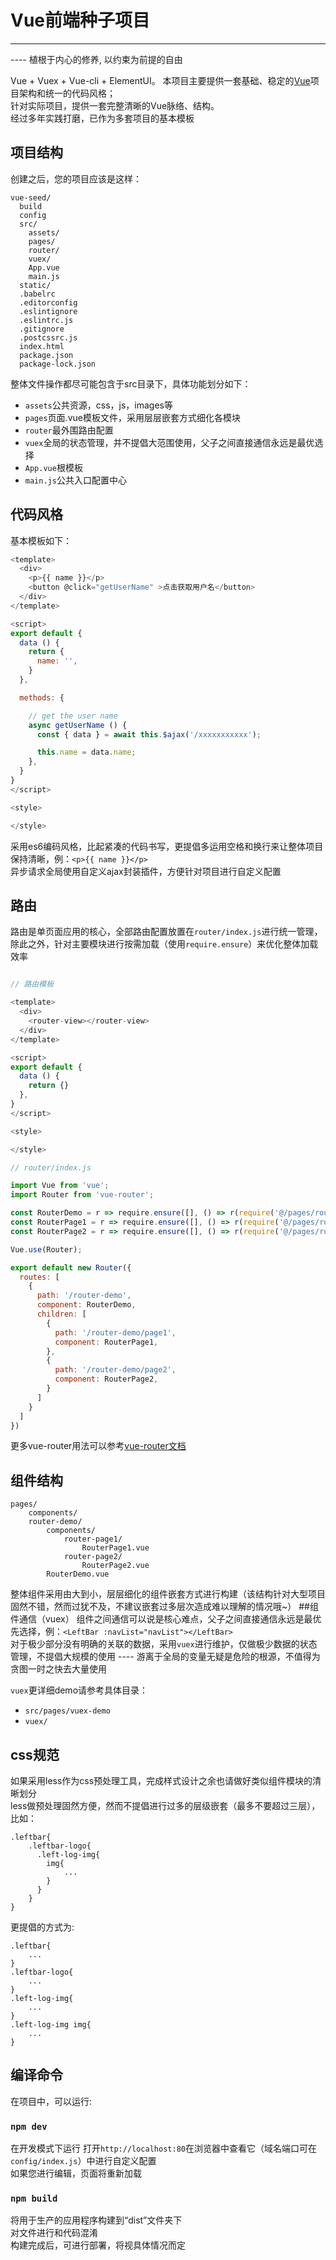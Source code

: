 # Vue前端种子项目

------
---- 植根于内心的修养, 以约束为前提的自由

Vue + Vuex + Vue-cli + ElementUI。 本项目主要提供一套基础、稳定的[Vue](https://cn.vuejs.org/)项目架构和统一的代码风格；<br>
针对实际项目，提供一套完整清晰的Vue脉络、结构。<br>
经过多年实践打磨，已作为多套项目的基本模板<br>


## 项目结构
创建之后，您的项目应该是这样：
```
vue-seed/
  build
  config
  src/
    assets/
    pages/
    router/
    vuex/
    App.vue
    main.js
  static/
  .babelrc
  .editorconfig
  .eslintignore
  .eslintrc.js
  .gitignore
  .postcssrc.js
  index.html
  package.json
  package-lock.json
```
整体文件操作都尽可能包含于src目录下，具体功能划分如下：
* `assets`公共资源，css，js，images等
* `pages`页面.vue模板文件，采用层层嵌套方式细化各模块
* `router`最外围路由配置
* `vuex`全局的状态管理，并不提倡大范围使用，父子之间直接通信永远是最优选择
* `App.vue`根模板
* `main.js`公共入口配置中心

## 代码风格
基本模板如下：
```js
<template>
  <div>
    <p>{{ name }}</p>
    <button @click="getUserName" >点击获取用户名</button>
  </div>
</template>

<script>
export default {
  data () {
    return {
      name: '',
    }
  },

  methods: {

    // get the user name
    async getUserName () {
      const { data } = await this.$ajax('/xxxxxxxxxxx');

      this.name = data.name;
    },
  }
}
</script>

<style>

</style>

```
采用es6编码风格，比起紧凑的代码书写，更提倡多运用空格和换行来让整体项目保持清晰，例：`<p>{{ name }}</p>`<br>
异步请求全局使用自定义ajax封装插件，方便针对项目进行自定义配置<br>
## 路由
路由是单页面应用的核心，全部路由配置放置在`router/index.js`进行统一管理，除此之外，针对主要模块进行按需加载（使用`require.ensure`）来优化整体加载效率
```js

// 路由模板

<template>
  <div>
    <router-view></router-view>
  </div>
</template>

<script>
export default {
  data () {
    return {}
  },
}
</script>

<style>

</style>

// router/index.js

import Vue from 'vue';
import Router from 'vue-router';

const RouterDemo = r => require.ensure([], () => r(require('@/pages/router-demo/RouterDemo.vue')), 'RouterDemo');
const RouterPage1 = r => require.ensure([], () => r(require('@/pages/router-demo/components/router-page1/RouterPage1.vue')), 'RouterPage1');
const RouterPage2 = r => require.ensure([], () => r(require('@/pages/router-demo/components/router-page2/RouterPage2.vue')), 'RouterPage2');

Vue.use(Router);

export default new Router({
  routes: [
    {
      path: '/router-demo',
      component: RouterDemo,
      children: [
        {
          path: '/router-demo/page1',
          component: RouterPage1,
        },
        {
          path: '/router-demo/page2',
          component: RouterPage2,
        }
      ]
    }
  ]
})
```
更多vue-router用法可以参考[vue-router文档 ](https://router.vuejs.org/)
## 组件结构
```
pages/
    components/
    router-demo/
        components/
            router-page1/
                RouterPage1.vue
            router-page2/
                RouterPage2.vue
        RouterDemo.vue
```
整体组件采用由大到小，层层细化的组件嵌套方式进行构建（该结构针对大型项目固然不错，然而过犹不及，不建议嵌套过多层次造成难以理解的情况哦~）
##组件通信（vuex）
组件之间通信可以说是核心难点，父子之间直接通信永远是最优先选择，例：`<LeftBar :navList="navList"></LeftBar>`<br>
对于极少部分没有明确的关联的数据，采用`vuex`进行维护，仅做极少数据的状态管理，不提倡大规模的使用 ---- 游离于全局的变量无疑是危险的根源，不值得为贪图一时之快去大量使用<br>

`vuex`更详细demo请参考具体目录：
* `src/pages/vuex-demo`
* `vuex/`
## css规范
如果采用less作为css预处理工具，完成样式设计之余也请做好类似组件模块的清晰划分<br>
less做预处理固然方便，然而不提倡进行过多的层级嵌套（最多不要超过三层），比如：
```
.leftbar{
    .leftbar-logo{
      .left-log-img{
        img{
            ...
        }
      }
    }
}

```
更提倡的方式为:
```
.leftbar{
    ...
}
.leftbar-logo{
    ...
}
.left-log-img{
    ...
}
.left-log-img img{
    ...
}
```
## 编译命令
在项目中，可以运行:
### `npm dev`
在开发模式下运行
打开`http://localhost:80`在浏览器中查看它（域名端口可在`config/index.js`）中进行自定义配置<br>
如果您进行编辑，页面将重新加载<br>
### `npm build`
将用于生产的应用程序构建到“dist”文件夹下<br>
对文件进行和代码混淆<br>
构建完成后，可进行部署，将视具体情况而定
